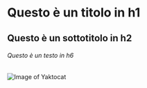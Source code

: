 #  Questo è un titolo in h1
## Questo è un sottotitolo in h2
###### Questo è un testo in h6
![Image of Yaktocat](https://octodex.github.com/images/yaktocat.png)
